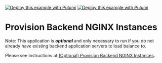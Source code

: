[![Deploy this example with Pulumi](https://www.pulumi.com/images/deploy-with-pulumi/dark.svg)](https://app.pulumi.com/new?template=https://github.com/pulumi/examples/blob/master/f5bigip-ts-ltm-pool/nginx-ec2-instance/README.md#gh-light-mode-only)
[![Deploy this example with Pulumi](https://get.pulumi.com/new/button-light.svg)](https://app.pulumi.com/new?template=https://github.com/pulumi/examples/blob/master/f5bigip-ts-ltm-pool/nginx-ec2-instance/README.md#gh-dark-mode-only)

# Provision Backend NGINX Instances

Note: This application is **_optional_** and only necessary to run if you do not already have existing
backend application servers to load balance _to_.

Please see instructions at [(Optional) Provision Backend NGINX Instances](../README.md#optional-provision-backend-nginx-instances).

